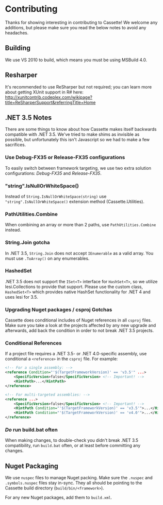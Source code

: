 # Contributing

Thanks for showing interesting in contributing to Cassette! We welcome any additions, but please make sure you read the below notes to avoid any headaches.

## Building

We use VS 2010 to build, which means you must be using MSBuild 4.0.

## Resharper

It's recommended to use ReSharper but not required; you can learn more about getting XUnit support in R# here: http://xunitcontrib.codeplex.com/wikipage?title=ReSharperSupport&referringTitle=Home

## .NET 3.5 Notes

There are some things to know about how Cassette makes itself backwards compatible with .NET 3.5. We've tried to make shims as invisible as possible, but unfortunately this isn't Javascript so we had to make a few sacrifices.

### Use Debug-FX35 or Release-FX35 configurations

To easily switch between framework targeting, we use two extra solution configurations: _Debug-FX35_ and _Release-FX35_.

### "string".IsNullOrWhiteSpace()

Instead of `String.IsNullOrWhiteSpace(string)` use `"string".IsNullOrWhiteSpace()` extension method (Cassette.Utilities).

### PathUtilities.Combine

When combining an array or more than 2 paths, use `PathUtilities.Combine` instead.

### String.Join gotcha

In .NET 3.5, `String.Join` does not accept `IEnumerable` as a valid array. You must use `.ToArray()` on any enumerables.

### HashedSet<T>

.NET 3.5 does not support the `ISet<T>` interface for `HashSet<T>`, so we utilize Iesi.Collections to provide that support. Please use the custom class, `HashedSet<T>` which provides native HashSet functionality for .NET 4 and uses Iesi for 3.5.

### Upgrading Nuget packages / csproj Gotchas

Cassette does conditional includes of Nuget references in all `csproj` files. Make sure you take a look at the projects affected by any new upgrade and afterwards, add back the condition in order to not break .NET 3.5 projects.

### Conditional References

If a project file requires a .NET 3.5- or .NET 4.0-specific assembly, use conditional a `<reference>` in the `csproj` file. For example:

```xml
<!-- For a single assembly: -->
<reference Condition="'$(TargetFrameworkVersion)' == 'v3.5'" ...>
    <SpecificVersion>false</SpecificVersion> <!-- Important! -->
    <HintPath>...</HintPath>
</reference>

<!-- For multi-targeted assemblies: -->
<reference ...>
    <SpecificVersion>false</SpecificVersion> <!-- Important! -->
    <HintPath Condition="'$(TargetFrameworkVersion)' == 'v3.5'">...</HintPath>
    <HintPath Condition="'$(TargetFrameworkVersion)' == 'v4.0'">...</HintPath>
</reference>
```

### _Do_ run build.bat often

When making changes, to double-check you didn't break .NET 3.5 compatibility, run `build.bat` often, or at least before committing any changes.

## Nuget Packaging

We use `nuspec` files to manage Nuget packing. Make sure the `.nuspec` and `.symbols.nuspec` files stay in-sync. They all should be pointing to the Cassette build directory (`build/bin/<framework>`).

For any new Nuget packages, add them to `build.xml`.